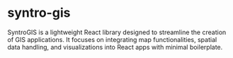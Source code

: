 # syntro-gis
SyntroGIS is a lightweight React library designed to streamline the creation of GIS applications. It focuses on integrating map functionalities, spatial data handling, and visualizations into React apps with minimal boilerplate.
